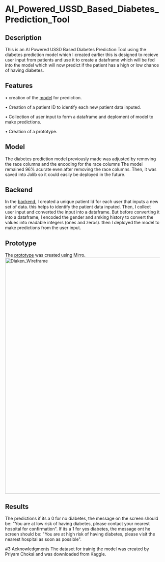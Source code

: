 # AI_Powered_USSD_Based_Diabetes_Prediction_Tool

## Description
This is an AI Powered USSD Based Diabetes Prediction Tool using the diabetes prediction model which I created earlier this is designed to recieve user input from patients and use it to create a dataframe which will be fed into the model which will now predict if the patient has a high or low chance of having diabetes.

## Features
• creation of the [model](https://github.com/KehindeOladele/AI_Powered_USSD_Based_Diabetes_Prediction_Tool/blob/main/Diabetes_Prediction_Model_USSD.ipynb) for prediction.

• Creation of a patient ID to identify each new patient data inputed.

• Collection of user input to form a dataframe and deploment of model to make predictions.

• Creation of a prototype.

## Model
The diabetes prediction model previously made was adjusted by removing the race columns and the encoding for the race columns The model remained 96% acurate even after removing the race columns. Then, it was saved into Jolib so it could easily be deployed in the future.

## Backend
In the [backend](https://github.com/KehindeOladele/AI_Powered_USSD_Based_Diabetes_Prediction_Tool/blob/main/Backend.ipynb), I created a unique patient Id for each user that inputs a new set of data. this helps to identify the patient data inputed. Then, I collect user input and converted the input into a dataframe. But before converting it into a dataframe, I encoded the gender and smking history to convert the values into readable integers (ones and zeros). then I deployed the model to make predictions from the user input.

## Prototype
The [prototype](https://github.com/KehindeOladele/AI_Powered_USSD_Based_Diabetes_Prediction_Tool/blob/main/Diaken_Wireframe.png) was created using Mirro.
<img width="1366" height="768" alt="Diaken_Wireframe" src="https://github.com/user-attachments/assets/702994a7-c7a7-4eee-b5de-6afb5967d357" />

## Results
The predictions if its a 0 for no diabetes, the message on the screen should be: "You are at low risk of having diabetes, please contact your nearest hospital for confirmation". If its a 1 for yes diabetes, the message ont he screen should be: "You are at high risk of having diabetes, please visit the nearest hospital as soon as possible".

#3 Acknowledgments
The dataset for trainig the model was created by Priyam Choksi and was downloaded from Kaggle.
